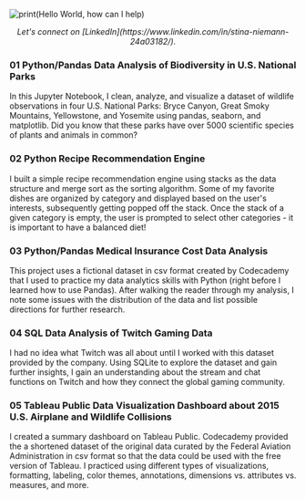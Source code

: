 ![print(Hello World, how can I help)](https://user-images.githubusercontent.com/75530429/209966421-a616e523-7162-4a9c-b432-5867644db18a.png)

<div align="center"><em>Let's connect on [LinkedIn](https://www.linkedin.com/in/stina-niemann-24a03182/).</em></div>

### 01 Python/Pandas Data Analysis of Biodiversity in U.S. National Parks
In this Jupyter Notebook, I clean, analyze, and visualize a dataset of wildlife observations in four U.S. National Parks: Bryce Canyon, Great Smoky Mountains, Yellowstone, and Yosemite using pandas, seaborn, and matplotlib. Did you know that these parks have over 5000 scientific species of plants and animals in common?

### 02 Python Recipe Recommendation Engine
I built a simple recipe recommendation engine using stacks as the data structure and merge sort as the sorting algorithm. Some of my favorite dishes are organized by category and displayed based on the user's interests, subsequently getting popped off the stack. Once the stack of a given category is empty, the user is prompted to select other categories - it is important to have a balanced diet!

### 03 Python/Pandas Medical Insurance Cost Data Analysis
This project uses a fictional dataset in csv format created by Codecademy that I used to practice my data analytics skills with Python (right before I learned how to use Pandas). After walking the reader through my analysis, I note some issues with the distribution of the data and list possible directions for further research.

### 04 SQL Data Analysis of Twitch Gaming Data
I had no idea what Twitch was all about until I worked with this dataset provided by the company. Using SQLite to explore the dataset and gain further insights, I gain an understanding about the stream and chat functions on Twitch and how they connect the global gaming community.

### 05 Tableau Public Data Visualization Dashboard about 2015 U.S. Airplane and Wildlife Collisions
I created a summary dashboard on Tableau Public. Codecademy provided the a shortened dataset of the original data curated by the Federal Aviation Administration in csv format so that the data could be used with the free version of Tableau. I practiced using different types of visualizations, formatting, labeling, color themes, annotations, dimensions vs. attributes vs. measures, and more.
